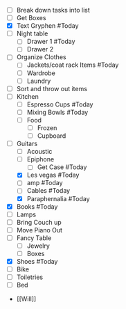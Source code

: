  - [ ] Break down tasks into list
- [ ] Get Boxes
- [x] Text Gryphen #Today
- [ ] Night table
	- [ ] Drawer 1 #Today
	- [ ] Drawer 2
- [ ] Organize Clothes
	- [ ] Jackets/coat rack Items #Today
	- [ ] Wardrobe
	- [ ] Laundry
- [ ] Sort and throw out items
- [ ] Kitchen
	- [ ] Espresso Cups #Today
	- [ ] Mixing Bowls #Today
	- [ ] Food
		- [ ] Frozen
		- [ ] Cupboard
- [ ] Guitars
	- [ ] Acoustic
	- [ ] Epiphone
		- [ ] Get Case #Today
	- [x] Les vegas #Today
	- [ ] amp #Today
	- [ ] Cables #Today
	- [x] Paraphernalia #Today
- [x] Books #Today
- [ ] Lamps
- [ ] Bring Couch up
- [ ] Move Piano Out
- [ ] Fancy Table
	- [ ] Jewelry
	- [ ] Boxes
- [x] Shoes #Today
- [ ] Bike
- [ ] Toiletries
- [ ] Bed

- [[Will]]